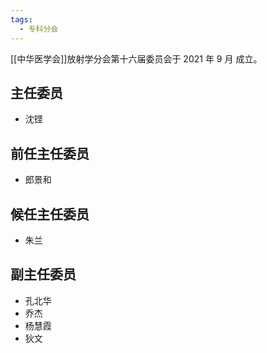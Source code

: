 ```yaml
---
tags:
  - 专科分会
---
```

[[中华医学会]]放射学分会第十六届委员会于 2021 年 9 月 成立。

## 主任委员

- 沈铿

## 前任主任委员

- 郎景和

## 候任主任委员

- 朱兰

## 副主任委员

- 孔北华 
- 乔杰 
- 杨慧霞 
- 狄文